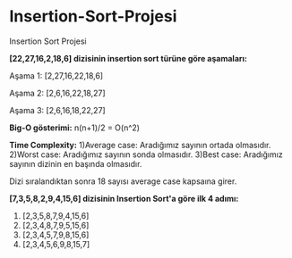 # Insertion-Sort-Projesi
Insertion Sort Projesi 

**[22,27,16,2,18,6] dizisinin insertion sort türüne göre aşamaları:**

Aşama 1: [2,27,16,22,18,6] 

Aşama 2: [2,6,16,22,18,27] 

Aşama 3: [2,6,16,18,22,27]


**Big-O gösterimi:**
n(n+1)/2 = O(n^2)


**Time Complexity:**
1)Average case: Aradığımız sayının ortada olmasıdır.
2)Worst case: Aradığımız sayının sonda olmasıdır.
3)Best case: Aradığımız sayının dizinin en başında olmasıdır.

Dizi sıralandıktan sonra 18 sayısı average case kapsaına girer.


**[7,3,5,8,2,9,4,15,6] dizisinin Insertion Sort'a göre ilk 4 adımı:**

1) [2,3,5,8,7,9,4,15,6]
2) [2,3,4,8,7,9,5,15,6]
3) [2,3,4,5,7,9,8,15,6]
4) [2,3,4,5,6,9,8,15,7]
